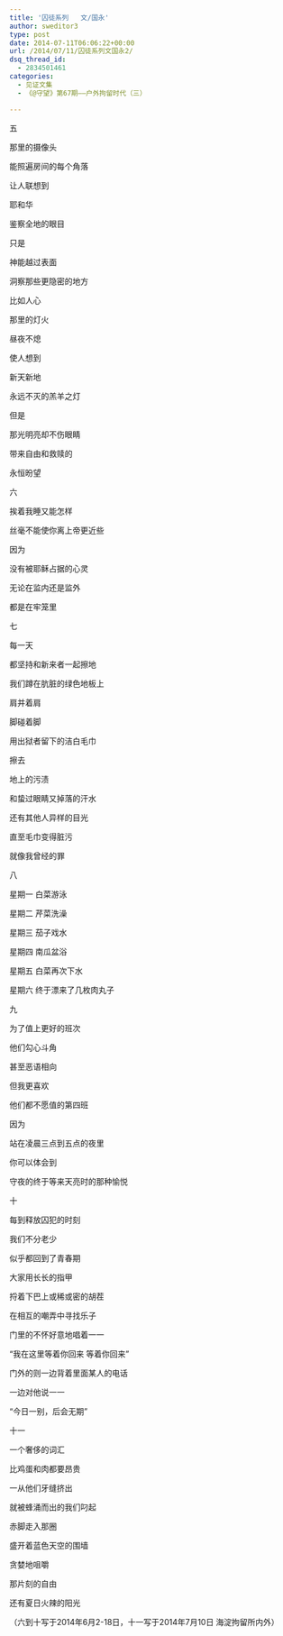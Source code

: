 ```yaml
---
title: '囚徒系列   文/国永'
author: sweditor3
type: post
date: 2014-07-11T06:06:22+00:00
url: /2014/07/11/囚徒系列文国永2/
dsq_thread_id:
  - 2834501461
categories:
  - 见证文集
  - 《@守望》第67期——户外拘留时代（三）

---
```

五

那里的摄像头
  
能照遍房间的每个角落
  
让人联想到
  
耶和华
  
鉴察全地的眼目
  
只是
  
神能越过表面
  
洞察那些更隐密的地方
  
比如人心

那里的灯火
  
昼夜不熄
  
使人想到
  
新天新地
  
永远不灭的羔羊之灯
  
但是
  
那光明亮却不伤眼睛
  
带来自由和救赎的
  
永恒昐望

六

挨着我睡又能怎样
  
丝毫不能使你离上帝更近些
  
因为
  
没有被耶稣占据的心灵
  
无论在监内还是监外
  
都是在牢笼里

七

每一天
  
都坚持和新来者一起擦地
  
我们蹲在肮脏的绿色地板上
  
肩并着肩
  
脚碰着脚
  
用出狱者留下的洁白毛巾
  
擦去
  
地上的污渍
  
和蛰过眼睛又掉落的汗水
  
还有其他人异样的目光
  
直至毛巾变得脏污
  
就像我曾经的罪

八

星期一 白菜游泳
  
星期二 芹菜洗澡
  
星期三 茄子戏水
  
星期四 南瓜盆浴
  
星期五 白菜再次下水
  
星期六 终于漂来了几枚肉丸子

九

为了值上更好的班次
  
他们勾心斗角
  
甚至恶语相向
  
但我更喜欢
  
他们都不愿值的第四班
  
因为
  
站在凌晨三点到五点的夜里
  
你可以体会到
  
守夜的终于等来天亮时的那种愉悦

十

每到释放囚犯的时刻
  
我们不分老少
  
似乎都回到了青春期
  
大家用长长的指甲
  
捋着下巴上或稀或密的胡茬
  
在相互的嘲弄中寻找乐子
  
门里的不怀好意地唱着一一
  
“我在这里等着你回来 等着你回来”
  
门外的则一边背着里面某人的电话
  
一边对他说一一
  
“今日一别，后会无期”

十一

一个奢侈的词汇
  
比鸡蛋和肉都要昂贵
  
一从他们牙缝挤出
  
就被蜂涌而出的我们叼起
  
赤脚走入那圈
  
盛开着蓝色天空的围墙
  
贪婪地咀嚼
  
那片刻的自由
  
还有夏日火辣的阳光

（六到十写于2014年6月2-18日，十一写于2014年7月10日 海淀拘留所内外）

&nbsp;

&nbsp;